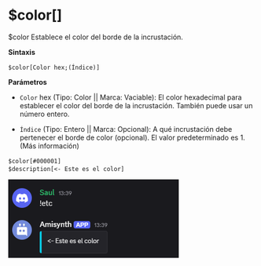 # $color[]


$color Establece el color del borde de la incrustación.

**Sintaxis**
```
$color[Color hex;(Índice)]
```

**Parámetros**

- `Color` hex (Tipo: Color || Marca: Vaciable): El color hexadecimal para establecer el color del borde de la incrustación. También puede usar un número entero.

- `Índice` (Tipo: Entero || Marca: Opcional): A qué incrustación debe pertenecer el borde de color (opcional). El valor predeterminado es 1. (Más información)


```
$color[#000001]
$description[<- Este es el color]
```

![alt text](image-9.png)
